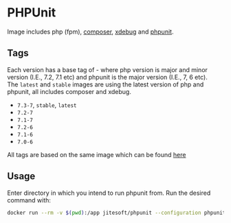 # PHPUnit

Image includes php (fpm), [composer](https://getcomposer.org/), [xdebug](https://xdebug.org/) and [phpunit](https://phpunit.de/).

## Tags

Each version has a base tag of <php-version>-<php-unit-version> where php version is major and minor version (I.E., 7.2, 7.1 etc) and phpunit is the major version (I.E., 7, 6 etc).  
The `latest` and `stable` images are using the latest version of php and phpunit, all includes composer and xdebug.

* `7.3-7`, `stable`, `latest`
* `7.2-7`
* `7.1-7`
* `7.2-6`
* `7.1-6`
* `7.0-6`

All tags are based on the same image which can be found [here](https://github.com/jitesoft/docker-phpunit/blob/master/Dockerfile)

## Usage

Enter directory in which you intend to run phpunit from. Run the desired command with:

```bash
docker run --rm -v $(pwd):/app jitesoft/phpunit --configuration phpunit.xml
```
